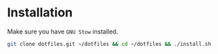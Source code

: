 # Installation
Make sure you have `GNU Stow` installed.

```bash
git clone dotfiles.git ~/dotfiles && cd ~/dotfiles && ./install.sh
```
